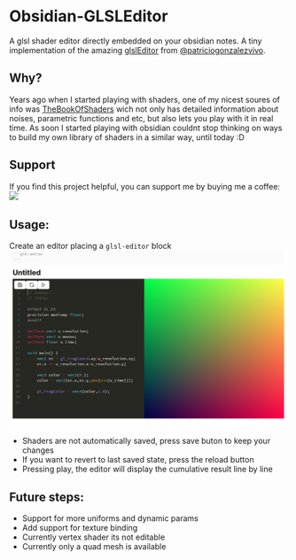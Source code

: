 # Obsidian-GLSLEditor
A glsl shader editor directly embedded on your obsidian notes. A tiny implementation of the amazing [glslEditor](https://github.com/patriciogonzalezvivo/glslEditor) from [@patriciogonzalezvivo](https://github.com/patriciogonzalezvivo). 

## Why?
Years ago when I started playing with shaders, one of my nicest soures of info was [TheBookOfShaders](https://thebookofshaders.com/) wich not only has detailed information about noises, parametric functions and etc, but also lets you play with it in real time. As soon I started playing with obsidian couldnt stop thinking on ways to build my own library of shaders in a similar way, until today :D

## Support
If you find this project helpful, you can support me by buying me a coffee:</br>
<a href="https://www.buymeacoffee.com/hplass"><img src="https://img.buymeacoffee.com/button-api/?text=Buy me a coffee&emoji=&slug=hplass&button_colour=FFDD00&font_colour=000000&font_family=Cookie&outline_colour=000000&coffee_colour=ffffff" /></a>

## Usage:
Create an editor placing a `glsl-editor` block 
![alt text](image-1.png)
![alt text](image.png)
- Shaders are not automatically saved, press save buton to keep your changes
- If you want to revert to last saved state, press the reload button
- Pressing play, the editor will display the cumulative result line by line

## Future steps:
- Support for more uniforms and dynamic params
- Add support for texture binding
- Currently vertex shader its not editable
- Currently only a quad mesh is available

